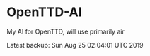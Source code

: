 # OpenTTD-AI
My AI for OpenTTD, will use primarily air

Latest backup: Sun Aug 25 02:04:01 UTC 2019
